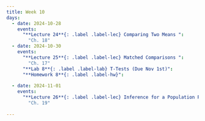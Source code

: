 ```yaml
---
title: Week 10
days:
  - date: 2024-10-28
    events:
      "**Lecture 24**{: .label .label-lec} Comparing Two Means ":
        "Ch. 18"
  - date: 2024-10-30
    events:
      "**Lecture 25**{: .label .label-lec} Matched Comparisons ": 
        "Ch. 17"
      "**Lab 8**{: .label .label-lab} T-Tests (Due Nov 1st)":
      "**Homework 8**{: .label .label-hw}":
      
  - date: 2024-11-01
    events:
      "**Lecture 26**{: .label .label-lec} Inference for a Population Proportion ":
        "Ch. 19"
      
---
```

